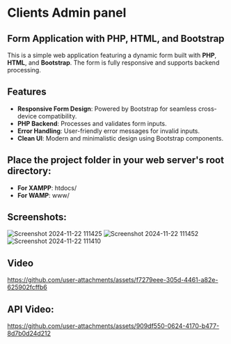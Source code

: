 # Clients Admin panel

## Form Application with PHP, HTML, and Bootstrap

This is a simple web application featuring a dynamic form built with **PHP**, **HTML**, and **Bootstrap**. The form is fully responsive and supports backend processing.

## Features

- **Responsive Form Design**: Powered by Bootstrap for seamless cross-device compatibility.
- **PHP Backend**: Processes and validates form inputs.
- **Error Handling**: User-friendly error messages for invalid inputs.
- **Clean UI**: Modern and minimalistic design using Bootstrap components.

## Place the project folder in your web server's root directory:

- **For XAMPP**: htdocs/
- **For WAMP**: www/

## Screenshots:

![Screenshot 2024-11-22 111425](https://github.com/user-attachments/assets/0af29aab-c571-47a5-9a9d-c5ede87c3c6c)
![Screenshot 2024-11-22 111452](https://github.com/user-attachments/assets/50899955-591d-4677-8d4a-9e369cd6dec4)
![Screenshot 2024-11-22 111410](https://github.com/user-attachments/assets/7359e57e-252a-47f2-87e9-6e6b75e8c00e)

## Video
https://github.com/user-attachments/assets/f7279eee-305d-4461-a82e-625902fcffb6

## API Video:
https://github.com/user-attachments/assets/909df550-0624-4170-b477-8d7b0d24d212







